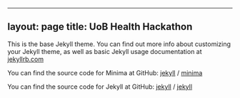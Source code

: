 ---
 layout: page
 title: UoB Health Hackathon
 ---
 
 This is the base Jekyll theme. You can find out more info about customizing your Jekyll theme, as well as basic Jekyll usage documentation at [jekyllrb.com](https://jekyllrb.com/)
 
 You can find the source code for Minima at GitHub:
 [jekyll][jekyll-organization] /
 [minima](https://github.com/jekyll/minima)
 
 You can find the source code for Jekyll at GitHub:
 [jekyll][jekyll-organization] /
 [jekyll](https://github.com/jekyll/jekyll)
 
 
 [jekyll-organization]: https://github.com/jekyll
